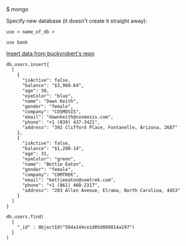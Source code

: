 $ mongo

Specify new database (it doesn't create it straight away):
```
use < name_of_db >
```
```
use bank
```
[Insert data from buckyrobert's repo](https://github.com/buckyroberts/Source-Code-from-Tutorials/blob/master/Other/SampleJsonData/fake_bank_data.json)
```
db.users.insert{
  [
    {
      "isActive": false,
      "balance": "$3,960.64",
      "age": 30,
      "eyeColor": "blue",
      "name": "Dawn Keith",
      "gender": "female",
      "company": "COSMOSIS",
      "email": "dawnkeith@cosmosis.com",
      "phone": "+1 (839) 437-3421",
      "address": "392 Clifford Place, Fontanelle, Arizona, 2687"
    },
    {
      "isActive": false,
      "balance": "$1,280.14",
      "age": 31,
      "eyeColor": "green",
      "name": "Bettie Eaton",
      "gender": "female",
      "company": "COMTREK",
      "email": "bettieeaton@comtrek.com",
      "phone": "+1 (861) 460-2317",
      "address": "203 Allen Avenue, Elrama, North Carolina, 4453"
    }
  ]
}
```

```
db.users.find(
  {
    "_id" : ObjectId("564a144ce1d05d069814a197")
  }
)
```
